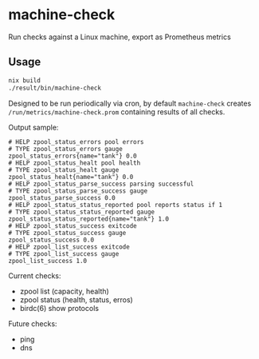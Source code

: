 machine-check
=============

Run checks against a Linux machine, export as Prometheus metrics

Usage
-----

```bash
nix build
./result/bin/machine-check
```

Designed to be run periodically via cron,
by default `machine-check` creates `/run/metrics/machine-check.prom`
containing results of all checks.

Output sample:

```
# HELP zpool_status_errors pool errors
# TYPE zpool_status_errors gauge
zpool_status_errors{name="tank"} 0.0
# HELP zpool_status_healt pool health
# TYPE zpool_status_healt gauge
zpool_status_healt{name="tank"} 0.0
# HELP zpool_status_parse_success parsing successful
# TYPE zpool_status_parse_success gauge
zpool_status_parse_success 0.0
# HELP zpool_status_status_reported pool reports status if 1
# TYPE zpool_status_status_reported gauge
zpool_status_status_reported{name="tank"} 1.0
# HELP zpool_status_success exitcode
# TYPE zpool_status_success gauge
zpool_status_success 0.0
# HELP zpool_list_success exitcode
# TYPE zpool_list_success gauge
zpool_list_success 1.0
```

Current checks:
 * zpool list (capacity, health)
 * zpool status (health, status, erros)
 * birdc(6) show protocols

Future checks:
 * ping
 * dns
